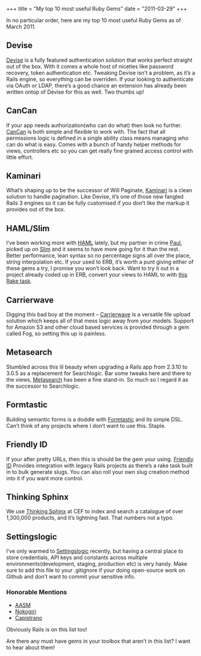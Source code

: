 +++
title = "My top 10 most useful Ruby Gems"
date = "2011-03-29"
+++

In no particular order, here are my top 10 most useful Ruby Gems as of March 2011.

## Devise

<a href="https://github.com/plataformatec/devise">Devise</a> is a fully featured authentication solution that works perfect straight out of the box. With it comes a whole host of niceties like password recovery, token authentication etc. Tweaking Devise isn&#8217;t a problem, as it&#8217;s a Rails engine, so everything can be overriden. If your looking to authenticate via OAuth or <span class="caps">LDAP</span>, there&#8217;s a good chance an extension has already been written ontop of Devise for this as well. Two thumbs up!

## CanCan

If your app needs authorization(who can do what) then look no further. <a href="https://github.com/ryanb/cancan">CanCan</a> is both simple and flexible to work with. The fact that all permissions logic is defined in a single ability class means managing who can do what is easy. Comes with a bunch of handy helper methods for views, controllers etc so you can get really fine grained access control with little effort.

## Kaminari

What&#8217;s shaping up to be the successor of Will Paginate, <a href="https://github.com/amatsuda/kaminari">Kaminari</a> is a clean solution to handle pagination. Like Devise, it&#8217;s one of those new fangled Rails 3 engines so it can be fully customised if you don&#8217;t like the markup it provides out of the box.

## <span class="caps">HAML</span>/Slim

I&#8217;ve been working more with <a href="http://haml-lang.com/"><span class="caps">HAML</span></a> lately, but my partner in crime <a href="http://twitter.com/elandesign">Paul</a>, picked up on <a href="http://slim-lang.com/">Slim</a> and it seems to have more going for it than the rest. Better performance, lean syntax so no percentage signs all over the place, string interpolation etc. If your used to <span class="caps">ERB</span>, it&#8217;s worth a punt giving either of these gems a try, I promise you won&#8217;t look back. Want to try it out in a project already coded up in <span class="caps">ERB</span>, convert your views to <span class="caps">HAML</span> to with <a href="http://screencasts.org/episodes/using-haml-with-rails-3">this Rake task</a>.

## Carrierwave

Digging this bad boy at the moment &#8211; <a href="https://github.com/jnicklas/carrierwave">Carrierwave</a> is a versatile file upload solution which keeps all of that mess logic away from your models. Support for Amazon S3 and other cloud based services is provided through a gem called Fog, so setting this up is painless.

## Metasearch

Stumbled across this lil beauty when upgrading a Rails app from 2.3.10 to 3.0.5 as a replacement for Searchlogic. Bar some tweaks here and there to the views, <a href="https://github.com/ernie/meta_search">Metasearch</a> has been a fine stand-in. So much so I regard it as the successor to Searchlogic.

## Formtastic

Building semantic forms is a doddle with <a href="https://github.com/justinfrench/formtastic">Formtastic</a> and its simple <span class="caps">DSL</span>. Can&#8217;t think of any projects where I don&#8217;t want to use this. Staple.

## Friendly ID

If your after pretty URLs, then this is should be the gem your using. <a href="https://github.com/norman/friendly_id">Friendly ID</a> Provides integration with legacy Rails projects as there&#8217;s a rake task built in to bulk generate slugs. You can also roll your own slug creation method into it if you want more control.

## Thinking Sphinx

We use <a href="http://freelancing-god.github.com/ts/en/">Thinking Sphinx</a> at <span class="caps">CEF</span> to index and search a catalogue of over 1,300,000 products, and it&#8217;s lightning fast. That numbers not a typo.

## Settingslogic

I&#8217;ve only warmed to <a href="https://github.com/binarylogic/settingslogic">Settingslogic</a> recently, but having a central place to store credentials, <span class="caps">API</span> keys and constants across multiple environments(development, staging, production etc) is very handy. Make sure to add this file to your .gitignore if your doing open-source work on Github and don&#8217;t want to commit your sensitive info.
<h3>Honorable Mentions</h3>

* <a href="https://github.com/rubyist/aasm"><span class="caps">AASM</span></a>
* <a href="http://nokogiri.org/">Nokogiri</a>
* <a href="https://github.com/capistrano/capistrano">Capistrano</a>

Obviously Rails is on this list too!

Are there any must have gems in your toolbox that aren&#8217;t in this list? I want to hear about them!
